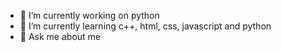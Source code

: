 
- 🔭 I’m currently working on python
- 🌱 I’m currently learning c++, html, css, javascript and python
- 💬 Ask me about me


